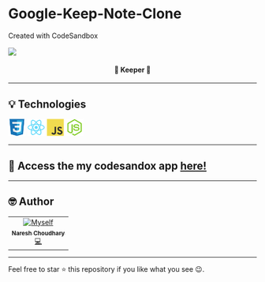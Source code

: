 # Google-Keep-Note-Clone
Created with CodeSandbox

<img align="center" src="https://drive.google.com/file/d/1TWMS68ug00XfhFAyy9QRVAM-4ojJj9Rh/view">
<h4 align="center">🔦 Keeper 🔦</h4>

<hr>

## 💡 Technologies

  <p align="left">
    <img src="https://raw.githubusercontent.com/devicons/devicon/d00d0969292a6569d45b06d3f350f463a0107b0d/icons/css3/css3-original.svg" alt="css3" width="35" height="35"/>
    <img src="https://raw.githubusercontent.com/devicons/devicon/c5378d6c2510ffa0b3e4475af95618a8048d6cf1/icons/react/react-original.svg" alt="react" width="35" height="35"/>
    <img src="https://raw.githubusercontent.com/devicons/devicon/d00d0969292a6569d45b06d3f350f463a0107b0d/icons/javascript/javascript-original.svg" alt="javascript" width="35" height="35"/>
    <img src="https://raw.githubusercontent.com/devicons/devicon/d00d0969292a6569d45b06d3f350f463a0107b0d/icons/nodejs/nodejs-original.svg" alt="nodejs" width="35" height="35">
  </p>
<hr>

<h2>📍 Access the my codesandox app <a href="https://codesandbox.io/p/github/Nareshchoudhary02/Google-Keep-Note-Clone/draft/async-cloud?file=%2Fsrc%2Fcomponents%2FNote.jsx&workspace=%257B%2522activeFileId%2522%253A%2522clb3cyjxn000a7pi0a1290rnr%2522%252C%2522openFiles%2522%253A%255B%2522%252FREADME.md%2522%255D%252C%2522sidebarPanel%2522%253A%2522EXPLORER%2522%252C%2522gitSidebarPanel%2522%253A%2522COMMIT%2522%252C%2522spaces%2522%253A%257B%2522clb3cymr0000u3b6h5rsxi68c%2522%253A%257B%2522key%2522%253A%2522clb3cymr0000u3b6h5rsxi68c%2522%252C%2522name%2522%253A%2522Default%2520Space%2522%252C%2522devtools%2522%253A%255B%257B%2522key%2522%253A%2522clb3cymr1000v3b6h0nun6vaq%2522%252C%2522type%2522%253A%2522PROJECT_SETUP%2522%252C%2522isMinimized%2522%253Afalse%257D%252C%257B%2522type%2522%253A%2522PREVIEW%2522%252C%2522taskId%2522%253A%2522start%2522%252C%2522port%2522%253A3000%252C%2522key%2522%253A%2522clb3czpym00dv3b6hvfop6yu0%2522%252C%2522isMinimized%2522%253Afalse%257D%252C%257B%2522type%2522%253A%2522TASK_LOG%2522%252C%2522taskId%2522%253A%2522start%2522%252C%2522key%2522%253A%2522clb3czo7000983b6h2l6xbafq%2522%252C%2522isMinimized%2522%253Afalse%257D%255D%257D%257D%252C%2522currentSpace%2522%253A%2522clb3cymr0000u3b6h5rsxi68c%2522%257D">here!</a></h2>

<hr>

## 🤓 Author

<table>
  <tr>
    <td align="center"><a href="https://github.com/Nareshchoudhary02"><img src="#" width="100px;" alt="Myself"/><br /><sub><b>Naresh Choudhary</b></sub></a><br /><a href="[https://github.com/lucasbivar](https://github.com/Nareshchoudhary02)" title="Code">💻</a></td>
  <tr>
</table>

---

Feel free to star ⭐ this repository if you like what you see 😉.
